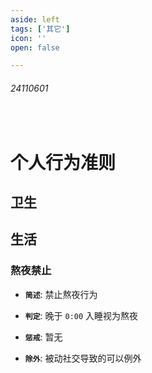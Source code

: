 ```yaml
---
aside: left
tags: ['其它']
icon: ''
open: false

---
```

 
###### 24110601
 
<br/>

# 个人行为准则

## 卫生

### 

## 生活

### 熬夜禁止

- **`简述`**: 禁止熬夜行为

- **`判定`**: 晚于 `0:00` 入睡视为熬夜

- **`惩戒`**: 暂无

- **`除外`**: 被动社交导致的可以例外